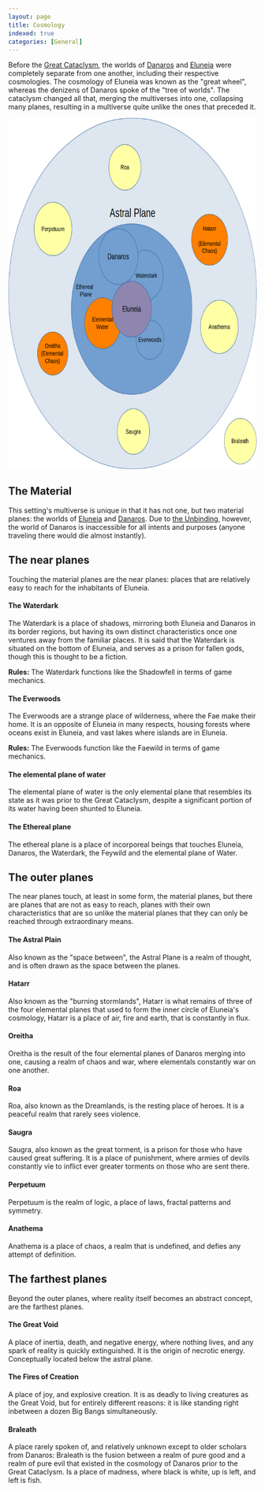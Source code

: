 ```yaml
---
layout: page
title: Cosmology
indexed: true
categories: [General]
---
```


Before the [Great Cataclysm](/history/great-cataclysm), the worlds of [Danaros](/locations/danaros) and [Eluneia](/locations/eluneia)
were completely separate from one another, including their respective cosmologies. The cosmology of Eluneia was known as the "great wheel",
whereas the denizens of Danaros spoke of the "tree of worlds". The cataclysm changed all that, merging the multiverses into one,
collapsing many planes, resulting in a multiverse quite unlike the ones that preceded it.

![Cosmology](/img/cosmology.png)

## The Material

This setting's multiverse is unique in that it has not one, but two material planes: the worlds of [Eluneia](/locations/eluneia)
and [Danaros](/locations/danaros). Due to [the Unbinding](/history/the-unbinding), however, the world of Danaros is 
inaccessible for all intents and purposes (anyone traveling there would die almost instantly).

## The near planes

Touching the material planes are the near planes: places that are relatively easy to reach for the inhabitants of Eluneia.

#### The Waterdark

The Waterdark is a place of shadows, mirroring both Eluneia and Danaros in its border regions, but having its own distinct
characteristics once one ventures away from the familiar places. It is said that the Waterdark is situated on the bottom
of Eluneia, and serves as a prison for fallen gods, though this is thought to be a fiction.

**Rules:** The Waterdark functions like the Shadowfell in terms of game mechanics.

#### The Everwoods

The Everwoods are a strange place of wilderness, where the Fae make their home. It is an opposite of Eluneia in many respects, housing
forests where oceans exist in Eluneia, and vast lakes where islands are in Eluneia.

**Rules:** The Everwoods function like the Faewild in terms of game mechanics.

#### The elemental plane of water

The elemental plane of water is the only elemental plane that resembles its state as it was prior to the Great Cataclysm, despite
a significant portion of its water having been shunted to Eluneia.

#### The Ethereal plane

The ethereal plane is a place of incorporeal beings that touches Eluneia, Danaros, the Waterdark, the Feywild and the
elemental plane of Water.

## The outer planes

The near planes touch, at least in some form, the material planes, but there are planes that are not as easy to reach, planes
with their own characteristics that are so unlike the material planes that they can only be reached through extraordinary
means.

#### The Astral Plain

Also known as the "space between", the Astral Plane is a realm of thought, and is often drawn as the space between the planes.

#### Hatarr

Also known as the "burning stormlands", Hatarr is what remains of three of the four elemental planes that used to form the inner circle of Eluneia's cosmology, Hatarr is
a place of air, fire and earth, that is constantly in flux.

#### Oreitha

Oreitha is the result of the four elemental planes of Danaros merging into one, causing a realm of chaos and war, where
elementals constantly war on one another.

#### Roa

Roa, also known as the Dreamlands, is the resting place of heroes. It is a peaceful realm that rarely sees violence.

#### Saugra

Saugra, also known as the great torment, is a prison for those who have caused great suffering. It is a place of punishment,
where armies of devils constantly vie to inflict ever greater torments on those who are sent there.

#### Perpetuum

Perpetuum is the realm of logic, a place of laws, fractal patterns and symmetry.

#### Anathema

Anathema is a place of chaos, a realm that is undefined, and defies any attempt of definition.

## The farthest planes

Beyond the outer planes, where reality itself becomes an abstract concept, are the farthest planes.

#### The Great Void

A place of inertia, death, and negative energy, where nothing lives, and any spark of reality is quickly extinguished. It
is the origin of necrotic energy. Conceptually located below the astral plane.

#### The Fires of Creation

A place of joy, and explosive creation. It is as deadly to living creatures as the Great Void, but for entirely different
reasons: it is like standing right inbetween a dozen Big Bangs simultaneously.

#### Braleath

A place rarely spoken of, and relatively unknown except to older scholars from Danaros: Braleath is the fusion between
a realm of pure good and a realm of pure evil that existed in the cosmology of Danaros prior to the Great Cataclysm. Is
a place of madness, where black is white, up is left, and left is fish.